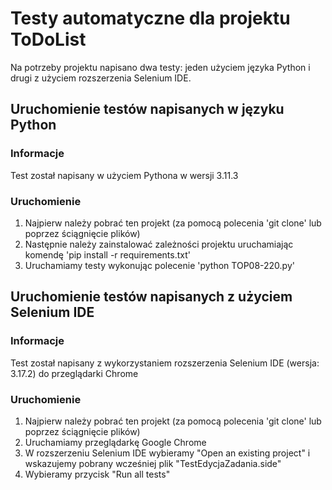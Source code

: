 # Testy automatyczne dla projektu ToDoList

Na potrzeby projektu napisano dwa testy: jeden użyciem języka Python i drugi z użyciem rozszerzenia Selenium IDE.

## Uruchomienie testów napisanych w języku Python

### Informacje
Test został napisany w użyciem Pythona w wersji 3.11.3

### Uruchomienie
1. Najpierw należy pobrać ten projekt (za pomocą polecenia 'git clone' lub poprzez ściągnięcie plików)
2. Następnie należy zainstalować zależności projektu uruchamiając komendę 'pip install -r requirements.txt'
3. Uruchamiamy testy wykonując polecenie 'python TOP08-220.py'

## Uruchomienie testów napisanych z użyciem Selenium IDE

### Informacje
Test został napisany z wykorzystaniem rozszerzenia Selenium IDE (wersja: 3.17.2) do przeglądarki Chrome

### Uruchomienie
1. Najpierw należy pobrać ten projekt (za pomocą polecenia 'git clone' lub poprzez ściągnięcie plików)
2. Uruchamiamy przeglądarkę Google Chrome
3. W rozszerzeniu Selenium IDE wybieramy "Open an existing project" i wskazujemy pobrany wcześniej plik "TestEdycjaZadania.side"
4. Wybieramy przycisk "Run all tests"
